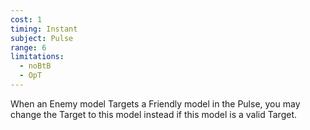 ```yaml
---
cost: 1
timing: Instant
subject: Pulse
range: 6
limitations:
  - noBtB
  - OpT
---
```

When an Enemy model Targets a Friendly model in the Pulse, you may change the Target to this model instead if this model is a valid Target.
